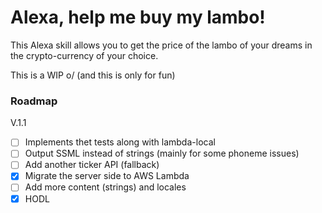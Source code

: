 # Alexa, help me buy my lambo!

This Alexa skill allows you to get the price of the lambo of your dreams in the crypto-currency of your choice.

This is a WIP o/
(and this is only for fun)

### Roadmap

V.1.1

-   [ ] Implements thet tests along with lambda-local
-   [ ] Output SSML instead of strings (mainly for some phoneme issues)
-   [ ] Add another ticker API (fallback)
-   [x] Migrate the server side to AWS Lambda
-   [ ] Add more content (strings) and locales
-   [x] HODL
